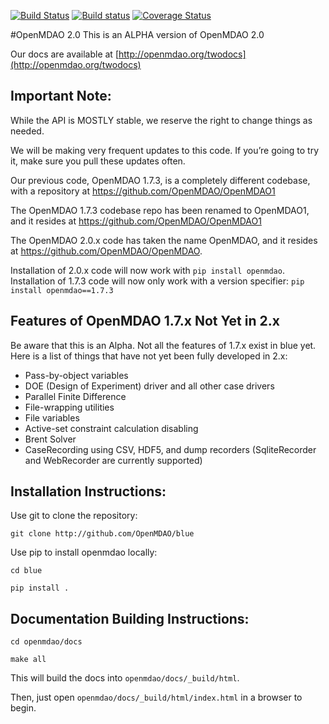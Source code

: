 
[![Build Status](https://travis-ci.org/OpenMDAO/OpenMDAO.svg?branch=master)](https://travis-ci.org/OpenMDAO/OpenMDAO)   [![Build status](https://ci.appveyor.com/api/projects/status/33kct0irhbgcg8m1?svg=true
)](https://ci.appveyor.com/project/OpenMDAO/OpenMDAO/branch/master)  [![Coverage Status](https://coveralls.io/repos/github/OpenMDAO/OpenMDAO/badge.svg?branch=master)](https://coveralls.io/github/OpenMDAO/OpenMDAO?branch=master)

#OpenMDAO 2.0
This is an ALPHA version of OpenMDAO 2.0

Our docs are available at [http://openmdao.org/twodocs](http://openmdao.org/twodocs)

Important Note:
---------------

While the API is MOSTLY stable, we reserve the right to change things as needed.

We will be making very frequent updates to this code. If you’re going to try it,
make sure you pull these updates often.

Our previous code, OpenMDAO 1.7.3, is a completely different codebase,
with a repository at https://github.com/OpenMDAO/OpenMDAO1

The OpenMDAO 1.7.3 codebase repo has been renamed to OpenMDAO1, and it resides at https://github.com/OpenMDAO/OpenMDAO1

The OpenMDAO 2.0.x code has taken the name OpenMDAO, 
and it resides at https://github.com/OpenMDAO/OpenMDAO.

Installation of 2.0.x code will now work with `pip install openmdao`.  
Installation of 1.7.3 code will now only work with a version specifier: `pip install openmdao==1.7.3`

Features of OpenMDAO 1.7.x Not Yet in 2.x
-----------------------------------------

Be aware that this is an Alpha. 
Not all the features of 1.7.x exist in blue yet. 
Here is a list of things that have not yet been fully developed in 2.x:

* Pass-by-object variables
* DOE (Design of Experiment) driver and all other case drivers
* Parallel Finite Difference
* File-wrapping utilities
* File variables
* Active-set constraint calculation disabling
* Brent Solver
* CaseRecording using CSV, HDF5, and dump recorders (SqliteRecorder and WebRecorder are currently supported)

Installation Instructions:
--------------------------

Use git to clone the repository:

`git clone http://github.com/OpenMDAO/blue`

Use pip to install openmdao locally:

`cd blue`

`pip install .`


Documentation Building Instructions:
------------------------------------

`cd openmdao/docs`

`make all`

This will build the docs into `openmdao/docs/_build/html`.

Then, just open  `openmdao/docs/_build/html/index.html` in a browser to begin.

